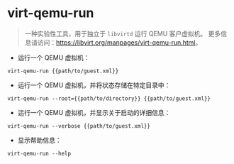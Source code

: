 # virt-qemu-run

> 一种实验性工具，用于独立于 `libvirtd` 运行 QEMU 客户虚拟机。
> 更多信息请访问：<https://libvirt.org/manpages/virt-qemu-run.html>。

- 运行一个 QEMU 虚拟机：

`virt-qemu-run {{path/to/guest.xml}}`

- 运行一个 QEMU 虚拟机，并将状态存储在特定目录中：

`virt-qemu-run --root={{path/to/directory}} {{path/to/guest.xml}}`

- 运行一个 QEMU 虚拟机，并显示关于启动的详细信息：

`virt-qemu-run --verbose {{path/to/guest.xml}}`

- 显示帮助信息：

`virt-qemu-run --help`
